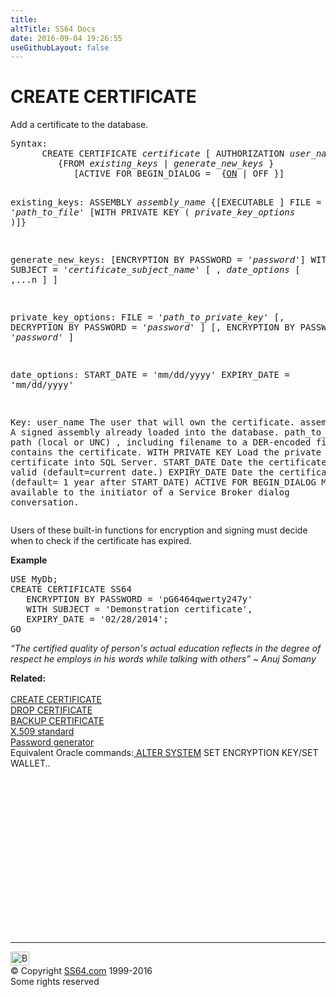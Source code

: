 ```yaml
---
title:
altTitle: SS64 Docs
date: 2016-09-04 19:26:55
useGithubLayout: false
---
```

<!-- #BeginLibraryItem "/Library/head_sql.lbi" --><!-- #EndLibraryItem --><h1>CREATE CERTIFICATE</h1>
<p>Add a certificate to the database.</p>
<pre>Syntax:
      CREATE CERTIFICATE <i>certificate</i> [ AUTHORIZATION <i>user_name</i> ] 
         {FROM <i>existing_keys</i> | <i>generate_new_keys</i> }
            [ACTIVE FOR BEGIN_DIALOG =  {<u>ON</u> | OFF }]
        

   existing_keys:
       ASSEMBLY <i>assembly_name</i>
       {[EXECUTABLE ] FILE = '<i>path_to_file</i>' [WITH PRIVATE KEY ( <i>private_key_options</i> )]}
        
   generate_new_keys: 
       [ENCRYPTION BY PASSWORD = '<i>password</i>'] 
           WITH SUBJECT = '<i>certificate_subject_name</i>' 
              [ , <i>date_options</i> [ ,...n ] ]

   private_key_options:
       FILE = '<i>path_to_private_key</i>'
          [, DECRYPTION BY PASSWORD = '<i>password</i>' ]
             [, ENCRYPTION BY PASSWORD = '<i>password</i>' ]  

   date_options:
       START_DATE = 'mm/dd/yyyy'
       EXPIRY_DATE = 'mm/dd/yyyy'

Key:
 user_name        The user that will own the certificate.
 assembly_name    A signed assembly already loaded into the database.
 path_to_file     The path (local or UNC) , including filename
                  to a DER-encoded file that contains the certificate.
 WITH PRIVATE KEY  Load the private key of the certificate into SQL Server. 
 START_DATE       Date the certificate becomes valid (default=current date.)
 EXPIRY_DATE      Date the certificate expires (default= 1 year after START_DATE)
 ACTIVE FOR BEGIN_DIALOG Make available to the initiator of a Service Broker dialog conversation.</pre>
<p> Users of these built-in functions for encryption and signing must decide when to check if the certificate has expired.</p>
<p><b>Example</b></p>
<pre>USE MyDb;<br>CREATE CERTIFICATE SS64 <br>   ENCRYPTION BY PASSWORD = 'pG6464qwerty247y'<br>   WITH SUBJECT = 'Demonstration certificate', <br>   EXPIRY_DATE = '02/28/2014';<br>GO</pre>
<p class="quote"><i>“The certified quality of person's actual education reflects in the degree of respect he employs in his words while talking with others” ~ Anuj Somany</i></p>
<p><b>Related:</b><br>
  <br>
  <a href="certificate_c.html">CREATE CERTIFICATE</a><br>
  <a href="certificate_d.html">DROP CERTIFICATE</a><br>
  <a href="certificate_b.html">BACKUP CERTIFICATE</a>  <br>
  <a href="http://en.wikipedia.org/wiki/X.509">X.509 standard</a>  <br>
<a href="../pass/pass.html">Password generator</a><br>  Equivalent Oracle commands:<a href="../bash/export.html">  </a>  <a href="../ora/system_a.html">ALTER SYSTEM</a> SET ENCRYPTION KEY/SET WALLET..</p><!-- #BeginLibraryItem "/Library/foot_sql.lbi" --><p>
<!-- ss64-sql -->
<ins class="adsbygoogle" style="display:inline-block;width:300px;height:250px" data-ad-client="ca-pub-6140977852749469" data-ad-slot="6953563613"></ins>
<script>
(adsbygoogle = window.adsbygoogle || []).push({});
</script></p>
<hr>
<div id="bl" class="footer"><a href="certificate_c.html#"><img src="../images/top.png" width="30" height="22" alt="Back to the Top"></a></div>
<div id="br" class="footer, tagline">© Copyright <a href="../index.html">SS64.com</a> 1999-2016<br>
Some rights reserved</div><!-- #EndLibraryItem -->

